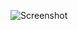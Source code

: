 ![Screenshot](https://raw.githubusercontent.com/Cryakl/Ultimate-RAT-Collection/refs/heads/main/BeastDoor/Beast%202.06/Screenshot.png)
